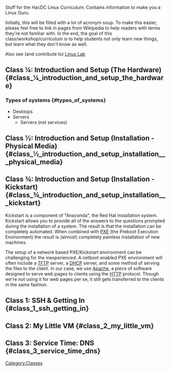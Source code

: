 Stuff for the HacDC Linux Curriculum. Contains information to make you a
Linux Guru.

Initially, this will be filled with a lot of acronym soup. To make this
easier, please feel free to link in pages from Wikipedia to help readers
with terms they're not familiar with. In the end, the goal of this
class/workshop/curriculum is to help students not only learn new things,
but learn what they don't know as well.

Also see (and contribute to) [Linux Lab](Linux_Lab)

## Class ¼: Introduction and Setup (The Hardware) {#class_¼_introduction_and_setup_the_hardware}

### Types of systems {#types_of_systems}

-   Desktops
-   Servers
    -   Servers (not services)

## Class ½: Introduction and Setup (Installation - Physical Media) {#class_½_introduction_and_setup_installation___physical_media}

## Class ¾: Introduction and Setup (Installation - Kickstart) {#class_¾_introduction_and_setup_installation___kickstart}

Kickstart is a component of "Anaconda", the Red Hat installation system.
Kickstart allows you to provide all of the answers to the questions
prompted during the installation of a system. The result is that the
installation can be completely automated. When combined with
[PXE](http://en.wikipedia.org/wiki/Preboot_Execution_Environment) (the
Preboot Execution Environment) the result is (almost) completely
painless installation of new machines.

The setup of a network based PXE/Kickstart environment can be
challenging for the inexperienced. A netboot enabled PXE environment
will often include a
[TFTP](http://en.wikipedia.org/wiki/Trivial_File_Transfer_Protocol)
server, a
[DHCP](http://en.wikipedia.org/wiki/Dynamic_Host_Configuration_Protocol)
server, and some method of serving the files to the client. In our case,
we use [Apache](http://httpd.apache.org), a piece of software designed
to serve web pages to clients using the
[HTTP](http://en.wikipedia.org/wiki/Hypertext_Transfer_Protocol)
protocol. Though we're not using it for web pages per se, it still gets
transferred to the clients in the same fashion.

## Class 1: SSH & Getting In {#class_1_ssh_getting_in}

## Class 2: My Little VM {#class_2_my_little_vm}

## Class 3: Service Time: DNS {#class_3_service_time_dns}

[Category:Classes](Category:Classes)
